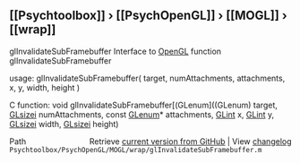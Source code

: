 ## [[Psychtoolbox]] &#8250; [[PsychOpenGL]] &#8250; [[MOGL]] &#8250; [[wrap]]

glInvalidateSubFramebuffer  Interface to [OpenGL](OpenGL) function glInvalidateSubFramebuffer  
  
usage:  glInvalidateSubFramebuffer( target, numAttachments, attachments, x, y, width, height )  
  
C function:  void glInvalidateSubFramebuffer[(GLenum]((GLenum) target, [GLsizei](GLsizei) numAttachments, const [GLenum](GLenum)\* attachments, [GLint](GLint) x, [GLint](GLint) y, [GLsizei](GLsizei) width, [GLsizei](GLsizei) height)  




<div class="code_header" style="text-align:right;">
  <span style="float:left;">Path&nbsp;&nbsp;</span> <span class="counter">Retrieve <a href=
  "https://raw.github.com/Psychtoolbox-3/Psychtoolbox-3/beta/Psychtoolbox/PsychOpenGL/MOGL/wrap/glInvalidateSubFramebuffer.m">current version from GitHub</a> | View <a href=
  "https://github.com/Psychtoolbox-3/Psychtoolbox-3/commits/beta/Psychtoolbox/PsychOpenGL/MOGL/wrap/glInvalidateSubFramebuffer.m">changelog</a></span>
</div>
<div class="code">
  <code>Psychtoolbox/PsychOpenGL/MOGL/wrap/glInvalidateSubFramebuffer.m</code>
</div>

